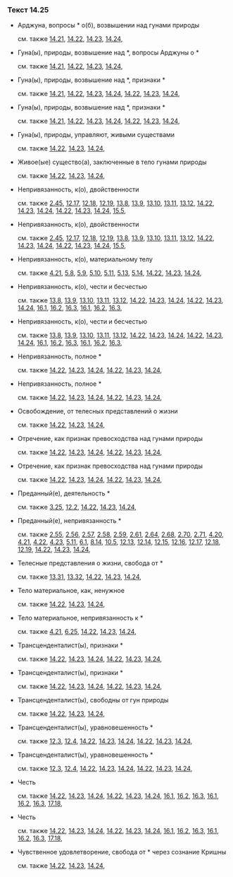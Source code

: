 ### Текст 14.25
	
- Арджуна, вопросы \* о(б), возвышении над гунами природы

	см. также  [14.21](../14/1421.md),  [14.22](../14/1422.md),  [14.23](../14/1423.md),  [14.24](../14/1424.md), 
	
- Гуна(ы), природы, возвышение над \*, вопросы Арджуны о \*

	см. также  [14.21](../14/1421.md),  [14.22](../14/1422.md),  [14.23](../14/1423.md),  [14.24](../14/1424.md), 
	
- Гуна(ы), природы, возвышение над \*, признаки \*

	см. также  [14.21](../14/1421.md),  [14.22](../14/1422.md),  [14.23](../14/1423.md),  [14.24](../14/1424.md),  [14.22](../14/1422.md),  [14.23](../14/1423.md),  [14.24](../14/1424.md), 
	
- Гуна(ы), природы, возвышение над \*, признаки \*

	см. также  [14.21](../14/1421.md),  [14.22](../14/1422.md),  [14.23](../14/1423.md),  [14.24](../14/1424.md),  [14.22](../14/1422.md),  [14.23](../14/1423.md),  [14.24](../14/1424.md), 
	
- Гуна(ы), природы, управляют, живыми существами

	см. также  [14.22](../14/1422.md),  [14.23](../14/1423.md),  [14.24](../14/1424.md), 
	
- Живое(ые) существо(а), заключенные в тело гунами природы

	см. также  [14.22](../14/1422.md),  [14.23](../14/1423.md),  [14.24](../14/1424.md), 
	
- Непривязанность, к(о), двойственности

	см. также  [2.45](../02/0245.md),  [12.17](../12/1217.md),  [12.18](../12/1218.md),  [12.19](../12/1219.md),  [13.8](../13/1308.md),  [13.9](../13/1309.md),  [13.10](../13/1310.md),  [13.11](../13/1311.md),  [13.12](../13/1312.md),  [14.22](../14/1422.md),  [14.23](../14/1423.md),  [14.24](../14/1424.md),  [14.22](../14/1422.md),  [14.23](../14/1423.md),  [14.24](../14/1424.md),  [15.5](../15/1505.md), 
	
- Непривязанность, к(о), двойственности

	см. также  [2.45](../02/0245.md),  [12.17](../12/1217.md),  [12.18](../12/1218.md),  [12.19](../12/1219.md),  [13.8](../13/1308.md),  [13.9](../13/1309.md),  [13.10](../13/1310.md),  [13.11](../13/1311.md),  [13.12](../13/1312.md),  [14.22](../14/1422.md),  [14.23](../14/1423.md),  [14.24](../14/1424.md),  [14.22](../14/1422.md),  [14.23](../14/1423.md),  [14.24](../14/1424.md),  [15.5](../15/1505.md), 
	
- Непривязанность, к(о), материальному телу

	см. также  [4.21](../04/0421.md),  [5.8](../05/0508.md),  [5.9](../05/0509.md),  [5.10](../05/0510.md),  [5.11](../05/0511.md),  [5.13](../05/0513.md),  [5.14](../05/0514.md),  [14.22](../14/1422.md),  [14.23](../14/1423.md),  [14.24](../14/1424.md), 
	
- Непривязанность, к(о), чести и бесчестью

	см. также  [13.8](../13/1308.md),  [13.9](../13/1309.md),  [13.10](../13/1310.md),  [13.11](../13/1311.md),  [13.12](../13/1312.md),  [14.22](../14/1422.md),  [14.23](../14/1423.md),  [14.24](../14/1424.md),  [14.22](../14/1422.md),  [14.23](../14/1423.md),  [14.24](../14/1424.md),  [16.1](../16/1601.md),  [16.2](../16/1602.md),  [16.3](../16/1603.md),  [16.1](../16/1601.md),  [16.2](../16/1602.md),  [16.3](../16/1603.md), 
	
- Непривязанность, к(о), чести и бесчестью

	см. также  [13.8](../13/1308.md),  [13.9](../13/1309.md),  [13.10](../13/1310.md),  [13.11](../13/1311.md),  [13.12](../13/1312.md),  [14.22](../14/1422.md),  [14.23](../14/1423.md),  [14.24](../14/1424.md),  [14.22](../14/1422.md),  [14.23](../14/1423.md),  [14.24](../14/1424.md),  [16.1](../16/1601.md),  [16.2](../16/1602.md),  [16.3](../16/1603.md),  [16.1](../16/1601.md),  [16.2](../16/1602.md),  [16.3](../16/1603.md), 
	
- Непривязанность, полное \*

	см. также  [14.22](../14/1422.md),  [14.23](../14/1423.md),  [14.24](../14/1424.md),  [14.22](../14/1422.md),  [14.23](../14/1423.md),  [14.24](../14/1424.md), 
	
- Непривязанность, полное \*

	см. также  [14.22](../14/1422.md),  [14.23](../14/1423.md),  [14.24](../14/1424.md),  [14.22](../14/1422.md),  [14.23](../14/1423.md),  [14.24](../14/1424.md), 
	
- Освобождение, от телесных представлений о жизни

	см. также  [14.22](../14/1422.md),  [14.23](../14/1423.md),  [14.24](../14/1424.md), 
	
- Отречение, как признак превосходства над гунами природы

	см. также  [14.22](../14/1422.md),  [14.23](../14/1423.md),  [14.24](../14/1424.md),  [14.22](../14/1422.md),  [14.23](../14/1423.md),  [14.24](../14/1424.md), 
	
- Отречение, как признак превосходства над гунами природы

	см. также  [14.22](../14/1422.md),  [14.23](../14/1423.md),  [14.24](../14/1424.md),  [14.22](../14/1422.md),  [14.23](../14/1423.md),  [14.24](../14/1424.md), 
	
- Преданный(е), деятельность \*

	см. также  [3.25](../03/0325.md),  [12.2](../12/1202.md),  [14.22](../14/1422.md),  [14.23](../14/1423.md),  [14.24](../14/1424.md), 
	
- Преданный(е), непривязанность \*

	см. также  [2.55](../02/0255.md),  [2.56](../02/0256.md),  [2.57](../02/0257.md),  [2.58](../02/0258.md),  [2.59](../02/0259.md),  [2.61](../02/0261.md),  [2.64](../02/0264.md),  [2.68](../02/0268.md),  [2.70](../02/0270.md),  [2.71](../02/0271.md),  [4.20](../04/0420.md),  [4.21](../04/0421.md),  [4.22](../04/0422.md),  [4.23](../04/0423.md),  [5.11](../05/0511.md),  [6.1](../06/0601.md),  [8.14](../08/0814.md),  [10.5](../10/1005.md),  [12.13](../12/1213.md),  [12.14](../12/1214.md),  [12.15](../12/1215.md),  [12.16](../12/1216.md),  [12.17](../12/1217.md),  [12.18](../12/1218.md),  [12.19](../12/1219.md),  [14.22](../14/1422.md),  [14.23](../14/1423.md),  [14.24](../14/1424.md), 
	
- Телесные представления о жизни, свобода от \*

	см. также  [13.31](../13/1331.md),  [13.32](../13/1332.md),  [14.22](../14/1422.md),  [14.23](../14/1423.md),  [14.24](../14/1424.md), 
	
- Тело материальное, как, ненужное

	см. также  [14.22](../14/1422.md),  [14.23](../14/1423.md),  [14.24](../14/1424.md), 
	
- Тело материальное, непривязанность к \*

	см. также  [4.21](../04/0421.md),  [6.25](../06/0625.md),  [14.22](../14/1422.md),  [14.23](../14/1423.md),  [14.24](../14/1424.md), 
	
- Трансценденталист(ы), признаки \*

	см. также  [14.22](../14/1422.md),  [14.23](../14/1423.md),  [14.24](../14/1424.md),  [14.22](../14/1422.md),  [14.23](../14/1423.md),  [14.24](../14/1424.md), 
	
- Трансценденталист(ы), признаки \*

	см. также  [14.22](../14/1422.md),  [14.23](../14/1423.md),  [14.24](../14/1424.md),  [14.22](../14/1422.md),  [14.23](../14/1423.md),  [14.24](../14/1424.md), 
	
- Трансценденталист(ы), свободны от гун природы

	см. также  [14.22](../14/1422.md),  [14.23](../14/1423.md),  [14.24](../14/1424.md), 
	
- Трансценденталист(ы), уравновешенность \*

	см. также  [12.3](../12/1203.md),  [12.4](../12/1204.md),  [14.22](../14/1422.md),  [14.23](../14/1423.md),  [14.24](../14/1424.md),  [14.22](../14/1422.md),  [14.23](../14/1423.md),  [14.24](../14/1424.md), 
	
- Трансценденталист(ы), уравновешенность \*

	см. также  [12.3](../12/1203.md),  [12.4](../12/1204.md),  [14.22](../14/1422.md),  [14.23](../14/1423.md),  [14.24](../14/1424.md),  [14.22](../14/1422.md),  [14.23](../14/1423.md),  [14.24](../14/1424.md), 
	
- Честь

	см. также  [14.22](../14/1422.md),  [14.23](../14/1423.md),  [14.24](../14/1424.md),  [14.22](../14/1422.md),  [14.23](../14/1423.md),  [14.24](../14/1424.md),  [16.1](../16/1601.md),  [16.2](../16/1602.md),  [16.3](../16/1603.md),  [16.1](../16/1601.md),  [16.2](../16/1602.md),  [16.3](../16/1603.md),  [17.18](../17/1718.md), 
	
- Честь

	см. также  [14.22](../14/1422.md),  [14.23](../14/1423.md),  [14.24](../14/1424.md),  [14.22](../14/1422.md),  [14.23](../14/1423.md),  [14.24](../14/1424.md),  [16.1](../16/1601.md),  [16.2](../16/1602.md),  [16.3](../16/1603.md),  [16.1](../16/1601.md),  [16.2](../16/1602.md),  [16.3](../16/1603.md),  [17.18](../17/1718.md), 
	
- Чувственное удовлетворение, свобода от \* через сознание Кришны

	см. также  [14.22](../14/1422.md),  [14.23](../14/1423.md),  [14.24](../14/1424.md), 
